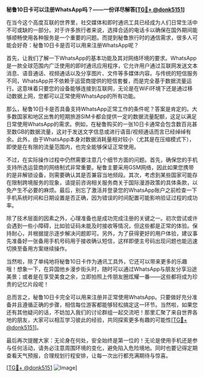 **秘鲁10日卡可以注册WhatsApp吗？——一份详尽解答[[TG💪+ @donk5151](https://t.me/s/donk5151)]**

在当今这个高度互联的世界里，社交媒体和即时通讯工具已经成为人们日常生活中不可或缺的一部分。对于许多旅行者来说，选择合适的电话卡以确保在国外期间能够顺畅使用各种服务是一个重要的问题。而提到秘鲁旅行时的通信需求，很多人可能会好奇：秘鲁10日卡是否可以用来注册WhatsApp呢？

首先，让我们了解一下WhatsApp的基本功能及其对网络环境的要求。WhatsApp是一款全球范围内广泛使用的即时通讯应用程序，它允许用户通过互联网发送文本消息、语音通话、视频通话以及分享图片、文件等多媒体内容。与传统的短信服务不同，WhatsApp并不依赖于运营商提供的短信套餐，而是完全基于数据流量运行。这意味着只要您的设备能够连接到互联网，无论是在WiFi环境下还是通过移动数据上网，您都可以正常使用WhatsApp的所有功能。

那么，秘鲁10日卡是否具备支持WhatsApp正常工作的条件呢？答案是肯定的。大多数国家和地区出售的短期旅游SIM卡都会提供一定的数据流量配额，这足以满足日常使用WhatsApp的需求。例如，在秘鲁购买的一张10日卡通常会包含数百兆甚至数GB的数据流量，这对于发送文字信息或进行语音/视频通话而言已经绰绰有余。此外，由于WhatsApp本身对数据消耗量相对较小（尤其是在压缩模式下），即使是在有限的流量范围内，也完全能够保证正常使用。

不过，在实际操作过程中仍然需要注意几个细节方面的问题。首先，确保您的手机支持所选运营商的网络制式非常重要。秘鲁主要采用GSM网络，因此如果您携带的是非解锁设备，则需要确认其是否兼容当地频段。其次，考虑到某些国家可能存在限制跨境服务的现象，请提前咨询相关服务商关于国际漫游政策的具体条款，以免产生不必要的麻烦。最后，别忘了激活并登录您的WhatsApp账户之前检查一下手机系统时间和日期设置是否正确，因为错误的时间配置可能影响验证过程的成功率。

除了技术层面的因素之外，心理准备也是成功完成注册的关键之一。初次尝试或许会遇到一些小障碍，比如验证码未能及时接收等情况，但这些都是正常的体验。保持耐心，并根据提示逐步解决问题即可。另外，为了获得更好的用户体验，建议事先准备好一张备用手机号码用于接收确认短信，这样即便主号码出现问题也能迅速切换至备用方案继续操作。

当然啦，除了单纯地将秘鲁10日卡作为通讯工具外，它还可以带来更多的乐趣哦！想象一下，在异国他乡漫步街头时，随时可以通过WhatsApp与朋友分享沿途美景；或者是在享受美食之余，立即拍照上传朋友圈炫耀一番——这些都将成为珍贵的记忆片段呢！

总而言之，秘鲁10日卡完全可以用来注册并正常使用WhatsApp。只要做好充分准备并且遵循正确的步骤，相信每位游客都能够轻松搞定这一环节。当然啦，如果您还有其他疑问的话，不妨加入我们的讨论群组一起交流吧！那里汇聚了来自世界各地的朋友，大家可以相互学习彼此的经验，共同探索更多有趣的可能性[[TG💪+ @donk5151](https://t.me/s/donk5151)]。

最后再次提醒大家：无论身在何处，安全始终是第一位的！无论是使用手机还是参与任何活动，请务必注意周围环境的变化，避免陷入危险境地。同时也要记得定期查看天气预报，合理规划行程安排，让每一次出行都充满期待与惊喜。

[[TG💪+ @donk5151](https://t.me/s/donk5151) ![Image](https://i.postimg.cc/rwNCRYN7/Snipaste-2025-04-30-17-27-05.png)]